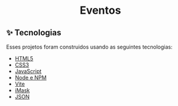 #

<h1 align="center">Eventos</h1>

## ✨ Tecnologias

Esses projetos foram construidos usando as seguintes tecnologias:

- [HTML5](https://www.w3schools.com/html/)
- [CSS3](https://www.w3schools.com/css/)
- [JavaScript](https://www.w3schools.com/javascript/)
- [Node e NPM](https://nodejs.org/)
- [Vite](https://vitejs.dev/)
- [iMask](https://imask.js.org)
- [JSON](https://www.json.org)